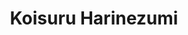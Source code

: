 --- 
title: "Koisuru Harinezumi"
publishdate: "2019-1-19T16:48:46+02:00"
src: "https://365manga.net/manga/koisuru-harinezumi"
image: "https://data.365manga.net/images/thumbnails/32459-koisuru-harinezumi.jpg"
description: " From Senpai Scans: To change from 'like' to 'love', what strategies must Ozawa use on Kazuki? Kazuki Heiji is the troublemaker. He gets into fights and is very cold to everyone. Ozawa Kii witnesses a fight between a classmate and Kazuki but he unexpectedly says he wants to become friends? And what's this about 'like' and 'love'...?!"
---